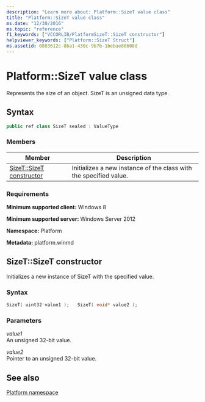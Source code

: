 ```yaml
---
description: "Learn more about: Platform::SizeT value class"
title: "Platform::SizeT value class"
ms.date: "12/30/2016"
ms.topic: "reference"
f1_keywords: ["VCCORLIB/PlatformSizeT::SizeT constructor"]
helpviewer_keywords: ["Platform::SizeT Struct"]
ms.assetid: 0803612c-8ba1-430c-9b7b-1bebae88608d
---
```

# Platform::SizeT value class

Represents the size of an object. SizeT is an unsigned data type.

## Syntax

```cpp
public ref class SizeT sealed : ValueType
```

### Members

|Member|Description|
|------------|-----------------|
|[SizeT::SizeT constructor](#ctor)|Initializes a new instance of the class with the specified value.|

### Requirements

**Minimum supported client:** Windows 8

**Minimum supported server:** Windows Server 2012

**Namespace:** Platform

**Metadata:** platform.winmd

## <a name="ctor"></a> SizeT::SizeT constructor

Initializes a new instance of SizeT with the specified value.

### Syntax

```cpp
SizeT( uint32 value1 );   SizeT( void* value2 );
```

### Parameters

*value1*<br/>
An unsigned 32-bit value.

*value2*<br/>
Pointer to an unsigned 32-bit value.

## See also

[Platform namespace](../cppcx/platform-namespace-c-cx.md)
